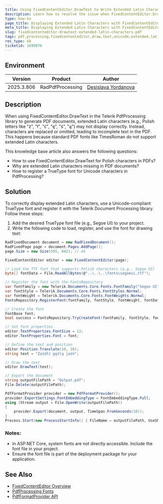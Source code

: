 ```yaml
---
title: Using FixedContentEditor.DrawText to Write Extended Latin Characters in PDF Document
description: Learn how to resolve the issue when FixedContentEditor.DrawText in the PdfProcessing library does not display extended Latin characters like Polish letters correctly.
type: how-to
page_title: Displaying Extended Latin Characters with FixedContentEditor.DrawText in PDF
meta_title: Displaying Extended Latin Characters with FixedContentEditor.DrawText in PDF
slug: fixedcontenteditor-drawtext-extended-latin-characters-pdf
tags: pdf,processing,fixedcontenteditor,draw,text,unicode,extended,latin,font, polish
res_type: kb
ticketid: 1699876
---
```


## Environment

| Version | Product | Author | 
| ---- | ---- | ---- | 
| 2025.3.806| RadPdfProcessing |[Desislava Yordanova](https://www.telerik.com/blogs/author/desislava-yordanova)| 

## Description

When using FixedContentEditor.DrawText in the Telerik PdfProcessing library to generate PDF documents, extended Latin characters (e.g., Polish letters like "ż", "ł", "ć", "ę", "ś", "ą") may not display correctly. Instead, characters are replaced or omitted, leading to incomplete text in the PDF. This happens because standard PDF fonts like TimesRoman do not support extended Latin characters. 

This knowledge base article also answers the following questions:
- How to use FixedContentEditor.DrawText for Polish characters in PDFs?
- Why are extended Latin characters missing in PDF documents?
- How to register a TrueType font for Unicode characters in PdfProcessing?

## Solution

To correctly display extended Latin characters, use a Unicode-compliant TrueType font and register it with the Telerik Document Processing library. Follow these steps:

1. Add the desired TrueType font file (e.g., Segoe UI) to your project.
2. Write the following code to load, register, and use the font for drawing text:

```csharp
RadFixedDocument document = new RadFixedDocument();
RadFixedPage page = document.Pages.AddPage();
page.Size = new Size(595, 842); // A4

FixedContentEditor editor = new FixedContentEditor(page);

// Load the TTF font that supports Polish characters (e.g., Segoe UI)
byte[] fontData = File.ReadAllBytes(@"..\..\..\fonts\segoeui.ttf");

// Register the font with the FontsRepository
var fontFamily = new Telerik.Documents.Core.Fonts.FontFamily("Segoe UI");
var fontStyle = Telerik.Documents.Core.Fonts.FontStyles.Normal;
var fontWeight = Telerik.Documents.Core.Fonts.FontWeights.Normal;
FontsRepository.RegisterFont(fontFamily, fontStyle, fontWeight, fontData);

// Create the font
FontBase font;
bool success = FontsRepository.TryCreateFont(fontFamily, fontStyle, fontWeight, out font);

// Set font properties
editor.TextProperties.FontSize = 12;
editor.TextProperties.Font = font;

// Define the text and position
editor.Position.Translate(10, 10);
string text = "Zażółć gęślą jaźń";

// Draw the text
editor.DrawText(text);

// Export the document
string outputFilePath = "Output.pdf";
File.Delete(outputFilePath);

PdfFormatProvider provider = new PdfFormatProvider();
provider.ExportSettings.FontEmbeddingType = FontEmbeddingType.Full;
using (Stream output = File.OpenWrite(outputFilePath))
{
    provider.Export(document, output, TimeSpan.FromSeconds(10));
}
Process.Start(new ProcessStartInfo() { FileName = outputFilePath, UseShellExecute = true });
```

### Notes:
- In ASP.NET Core, system fonts are not directly accessible. Include the font file in your project.
- Ensure the font file is part of the deployment package for your application.

## See Also

- [FixedContentEditor Overview](https://docs.telerik.com/devtools/document-processing/libraries/radpdfprocessing/fixedcontenteditor)
- [PdfProcessing Fonts](https://docs.telerik.com/devtools/document-processing/libraries/radpdfprocessing/fonts)
- [PdfFormatProvider API](https://docs.telerik.com/devtools/document-processing/api/telerik.windows.documents.formatproviders.pdf.pdfformatprovider)
